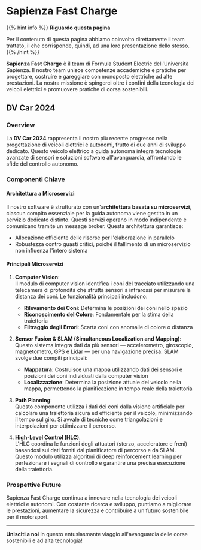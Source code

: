 # Sapienza Fast Charge

{{% hint info %}}
<i class="fa-solid fa-circle-info" style="color: #74C0FC;"></i> **Riguardo questa pagina**

Per il contenuto di questa pagina abbiamo coinvolto direttamente il team trattato, il che corrisponde, quindi, ad una loro presentazione dello stesso.
{{% /hint %}}

**Sapienza Fast Charge** è il team di Formula Student Electric dell'Università Sapienza. Il nostro team unisce competenze accademiche e pratiche per progettare, costruire e gareggiare con monoposto elettriche ad alte prestazioni. La nostra missione è spingerci oltre i confini della tecnologia dei veicoli elettrici e promuovere pratiche di corsa sostenibili.

## DV Car 2024

### Overview

La **DV Car 2024** rappresenta il nostro più recente progresso nella progettazione di veicoli elettrici e autonomi, frutto di due anni di sviluppo dedicato. Questo veicolo elettrico a guida autonoma integra tecnologie avanzate di sensori e soluzioni software all'avanguardia, affrontando le sfide del controllo autonomo.

### Componenti Chiave

#### Architettura a Microservizi

Il nostro software è strutturato con un'**architettura basata su microservizi**, ciascun compito essenziale per la guida autonoma viene gestito in un servizio dedicato distinto. Questi servizi operano in modo indipendente e comunicano tramite un message broker. Questa architettura garantisce:

- Allocazione efficiente delle risorse per l'elaborazione in parallelo
- Robustezza contro guasti critici, poiché il fallimento di un microservizio non influenza l'intero sistema

#### Principali Microservizi

1. **Computer Vision**:  
   Il modulo di computer vision identifica i coni del tracciato utilizzando una telecamera di profondità che sfrutta sensori a infrarossi per misurare la distanza dei coni. Le funzionalità principali includono:
   - **Rilevamento dei Coni**: Determina le posizioni dei coni nello spazio
   - **Riconoscimento del Colore**: Fondamentale per la stima della traiettoria
   - **Filtraggio degli Errori**: Scarta coni con anomalie di colore o distanza

2. **Sensor Fusion & SLAM (Simultaneous Localization and Mapping)**:  
   Questo sistema integra dati da più sensori — accelerometro, giroscopio, magnetometro, GPS e Lidar — per una navigazione precisa. SLAM svolge due compiti principali:
   - **Mappatura**: Costruisce una mappa utilizzando dati dei sensori e posizioni dei coni individuati dalla computer vision
   - **Localizzazione**: Determina la posizione attuale del veicolo nella mappa, permettendo la pianificazione in tempo reale della traiettoria

3. **Path Planning**:  
   Questo componente utilizza i dati dei coni dalla visione artificiale per calcolare una traiettoria sicura ed efficiente per il veicolo, minimizzando il tempo sul giro. Si avvale di tecniche come triangolazioni e interpolazioni per ottimizzare il percorso.

4. **High-Level Control (HLC)**:  
   L'HLC coordina le funzioni degli attuatori (sterzo, acceleratore e freni) basandosi sui dati forniti dal pianificatore di percorso e da SLAM. Questo modulo utilizza algoritmi di deep reinforcement learning per perfezionare i segnali di controllo e garantire una precisa esecuzione della traiettoria.

### Prospettive Future

Sapienza Fast Charge continua a innovare nella tecnologia dei veicoli elettrici e autonomi. Con costante ricerca e sviluppo, puntiamo a migliorare le prestazioni, aumentare la sicurezza e contribuire a un futuro sostenibile per il motorsport.

---

**Unisciti a noi** in questo entusiasmante viaggio all'avanguardia delle corse sostenibili e ad alta tecnologia!
